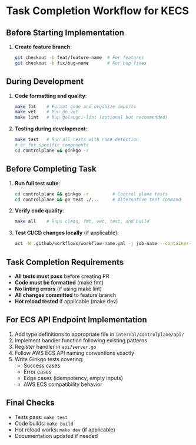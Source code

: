 # Task Completion Workflow for KECS

## Before Starting Implementation
1. **Create feature branch**:
   ```bash
   git checkout -b feat/feature-name  # For features
   git checkout -b fix/bug-name       # For bug fixes
   ```

## During Development
1. **Code formatting and quality**:
   ```bash
   make fmt    # Format code and organize imports
   make vet    # Run go vet
   make lint   # Run golangci-lint (optional but recommended)
   ```

2. **Testing during development**:
   ```bash
   make test   # Run all tests with race detection
   # or for specific components
   cd controlplane && ginkgo -r
   ```

## Before Completing Task
1. **Run full test suite**:
   ```bash
   cd controlplane && ginkgo -r         # Control plane tests
   cd controlplane && go test ./...     # Alternative test command
   ```

2. **Verify code quality**:
   ```bash
   make all    # Runs clean, fmt, vet, test, and build
   ```

3. **Test CI/CD changes locally** (if applicable):
   ```bash
   act -W .github/workflows/workflow-name.yml -j job-name --container-architecture linux/amd64
   ```

## Task Completion Requirements
- **All tests must pass** before creating PR
- **Code must be formatted** (make fmt)
- **No linting errors** (if using make lint)
- **All changes committed** to feature branch
- **Hot reload tested** if applicable (make dev)

## For ECS API Endpoint Implementation
1. Add type definitions to appropriate file in `internal/controlplane/api/`
2. Implement handler function following existing patterns
3. Register handler in `api/server.go`
4. Follow AWS ECS API naming conventions exactly
5. Write Ginkgo tests covering:
   - Success cases
   - Error cases  
   - Edge cases (idempotency, empty inputs)
   - AWS ECS compatibility behavior

## Final Checks
- Tests pass: `make test`
- Code builds: `make build`
- Hot reload works: `make dev` (if applicable)
- Documentation updated if needed